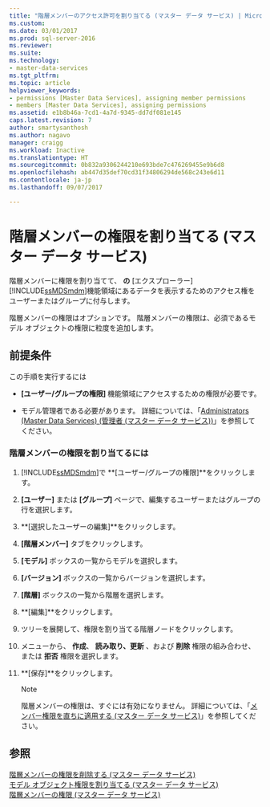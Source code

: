 ```yaml
---
title: "階層メンバーのアクセス許可を割り当てる (マスター データ サービス) | Microsoft Docs"
ms.custom: 
ms.date: 03/01/2017
ms.prod: sql-server-2016
ms.reviewer: 
ms.suite: 
ms.technology:
- master-data-services
ms.tgt_pltfrm: 
ms.topic: article
helpviewer_keywords:
- permissions [Master Data Services], assigning member permissions
- members [Master Data Services], assigning permissions
ms.assetid: e1b8b46a-7cd1-4a7d-9345-dd7df081e145
caps.latest.revision: 7
author: smartysanthosh
ms.author: nagavo
manager: craigg
ms.workload: Inactive
ms.translationtype: HT
ms.sourcegitcommit: 0b832a9306244210e693bde7c476269455e9b6d8
ms.openlocfilehash: ab447d35def70cd31f34806294de568c243e6d11
ms.contentlocale: ja-jp
ms.lasthandoff: 09/07/2017

---
```

# <a name="assign-hierarchy-member-permissions-master-data-services"></a>階層メンバーの権限を割り当てる (マスター データ サービス)
  階層メンバーに権限を割り当てて、 **の** [エクスプローラー] [!INCLUDE[ssMDSmdm](../includes/ssmdsmdm-md.md)]機能領域にあるデータを表示するためのアクセス権をユーザーまたはグループに付与します。  
  
 階層メンバーの権限はオプションです。 階層メンバーの権限は、必須であるモデル オブジェクトの権限に粒度を追加します。  
  
## <a name="prerequisites"></a>前提条件  
 この手順を実行するには  
  
-   **[ユーザー/グループの権限]** 機能領域にアクセスするための権限が必要です。  
  
-   モデル管理者である必要があります。 詳細については、「[Administrators &#40;Master Data Services&#41; (管理者 &#40;マスター データ サービス&#41;)](../master-data-services/administrators-master-data-services.md)」を参照してください。  
  
### <a name="to-assign-hierarchy-member-permissions"></a>階層メンバーの権限を割り当てるには  
  
1.  [!INCLUDE[ssMDSmdm](../includes/ssmdsmdm-md.md)]で **[ユーザー/グループの権限]**をクリックします。  
  
2.  **[ユーザー]** または **[グループ]** ページで、編集するユーザーまたはグループの行を選択します。  
  
3.  **[選択したユーザーの編集]**をクリックします。  
  
4.  **[階層メンバー]** タブをクリックします。  
  
5.  **[モデル]** ボックスの一覧からモデルを選択します。  
  
6.  **[バージョン]** ボックスの一覧からバージョンを選択します。  
  
7.  **[階層]** ボックスの一覧から階層を選択します。  
  
8.  **[編集]**をクリックします。  
  
9. ツリーを展開して、権限を割り当てる階層ノードをクリックします。  
  
10. メニューから、 **作成**、 **読み取り、更新** 、および **削除** 権限の組み合わせ、または **拒否** 権限を選択します。  
  
11. **[保存]**をクリックします。  
  
    > [!NOTE]  
    >  階層メンバーの権限は、すぐには有効になりません。 詳細については、「[メンバー権限を直ちに適用する (マスター データ サービス)](../master-data-services/immediately-apply-member-permissions-master-data-services.md)」を参照してください。  
  
## <a name="see-also"></a>参照  
 [階層メンバーの権限を削除する (マスター データ サービス)](../master-data-services/delete-hierarchy-member-permissions-master-data-services.md)   
 [モデル オブジェクト権限を割り当てる (マスター データ サービス)](../master-data-services/assign-model-object-permissions-master-data-services.md)   
 [階層メンバーの権限 (マスター データ サービス)](../master-data-services/hierarchy-member-permissions-master-data-services.md)  
  
  

